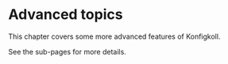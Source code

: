 # Advanced topics

This chapter covers some more advanced features of Konfigkoll.

See the sub-pages for more details.
